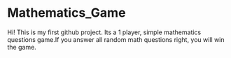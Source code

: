 # Mathematics_Game
Hi! This is my first github project. Its a 1 player, simple mathematics questions game.If you answer all random math questions right, you will win the game.
